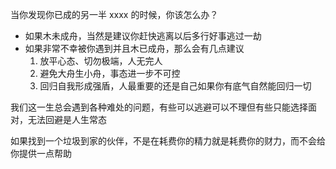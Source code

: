 
当你发现你已成的另一半 xxxx 的时候，你该怎么办？

-  如果木未成舟，当然是建议你赶快逃离以后多行好事逃过一劫
-  如果非常不幸被你遇到并且木已成舟，那么会有几点建议
	1.  放平心态、切勿极端，人无完人
	2.  避免大舟生小舟，事态进一步不可控
	3.  回归自我形成强盾，人最重要的还是自己如果你有底气自然能回归一切


我们这一生总会遇到各种难处的问题，有些可以逃避可以不理但有些只能选择面对，无法回避是人生常态

如果找到一个垃圾到家的伙伴，不是在耗费你的精力就是耗费你的财力，而不会给你提供一点帮助